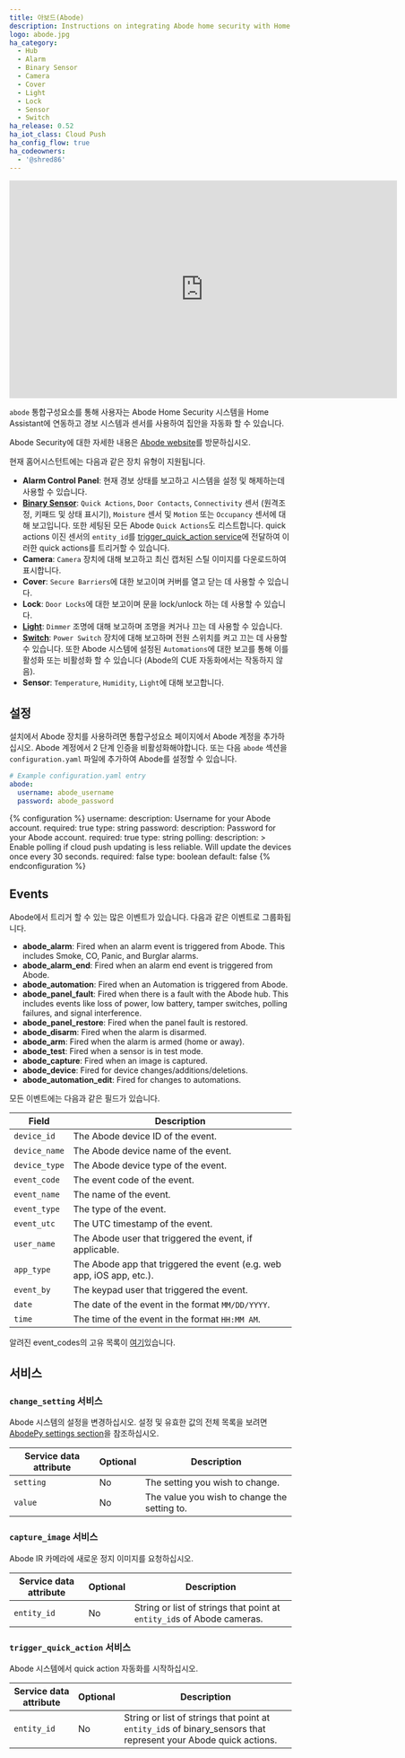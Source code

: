 ```yaml
---
title: 아보드(Abode)
description: Instructions on integrating Abode home security with Home Assistant.
logo: abode.jpg
ha_category:
  - Hub
  - Alarm
  - Binary Sensor
  - Camera
  - Cover
  - Light
  - Lock
  - Sensor
  - Switch
ha_release: 0.52
ha_iot_class: Cloud Push
ha_config_flow: true
ha_codeowners:
  - '@shred86'
---
```


<iframe width="692" height="388" src="https://www.youtube.com/embed/S5NcbONhyBI" frameborder="0" allow="accelerometer; autoplay; encrypted-media; gyroscope; picture-in-picture" allowfullscreen></iframe>

`abode` 통합구성요소를 통해 사용자는 Abode Home Security 시스템을 Home Assistant에 연동하고 경보 시스템과 센서를 사용하여 집안을 자동화 할 수 있습니다.

Abode Security에 대한 자세한 내용은 [Abode website](https://goabode.com/)를 방문하십시오.

현재 홈어시스턴트에는 다음과 같은 장치 유형이 지원됩니다.

- **Alarm Control Panel**: 현재 경보 상태를 보고하고 시스템을 설정 및 해제하는데 사용할 수 있습니다.
- [**Binary Sensor**](/integrations/abode/#binary-sensor): `Quick Actions`, `Door Contacts`, `Connectivity` 센서 (원격조정, 키패드 및 상태 표시기), `Moisture` 센서 및 `Motion` 또는 `Occupancy` 센서에 대해 보고입니다. 또한 세팅된 모든 Abode `Quick Actions`도 리스트합니다. quick actions 이진 센서의 `entity_id`를 [trigger_quick_action service](/integrations/abode/#trigger_quick_action)에 전달하여 이러한 quick actions를 트리거할 수 있습니다.
- **Camera**: `Camera` 장치에 대해 보고하고 최신 캡처된 스틸 이미지를 다운로드하여 표시합니다.
- **Cover**: `Secure Barriers`에 대한 보고이며 커버를 열고 닫는 데 사용할 수 있습니다.
- **Lock**: `Door Locks`에 대한 보고이며 문을 lock/unlock 하는 데 사용할 수 있습니다.
- [**Light**](/integrations/abode/#light): `Dimmer` 조명에 대해 보고하며 조명을 켜거나 끄는 데 사용할 수 있습니다.
- [**Switch**](/integrations/abode/#switch): `Power Switch` 장치에 대해 보고하며 전원 스위치를 켜고 끄는 데 사용할 수 있습니다. 또한 Abode 시스템에 설정된 `Automations`에 대한 보고를 통해 이를 활성화 또는 비활성화 할 수 있습니다 (Abode의 CUE 자동화에서는 작동하지 않음).
- **Sensor**: `Temperature`, `Humidity`, `Light`에 대해 보고합니다.

## 설정

설치에서 Abode 장치를 사용하려면 통합구성요소 페이지에서 Abode 계정을 추가하십시오. Abode 계정에서 2 단계 인증을 비활성화해야합니다. 또는 다음 `abode` 섹션을`configuration.yaml` 파일에 추가하여 Abode를 설정할 수 있습니다.

```yaml
# Example configuration.yaml entry
abode:
  username: abode_username
  password: abode_password
```

{% configuration %}
username:
  description: Username for your Abode account.
  required: true
  type: string
password:
  description: Password for your Abode account.
  required: true
  type: string
polling:
  description: >
    Enable polling if cloud push updating is less reliable.
    Will update the devices once every 30 seconds.
  required: false
  type: boolean
  default: false
{% endconfiguration %}

## Events

Abode에서 트리거 할 수 있는 많은 이벤트가 있습니다.
다음과 같은 이벤트로 그룹화됩니다.

- **abode_alarm**: Fired when an alarm event is triggered from Abode. This includes Smoke, CO, Panic, and Burglar alarms.
- **abode_alarm_end**: Fired when an alarm end event is triggered from Abode.
- **abode_automation**: Fired when an Automation is triggered from Abode.
- **abode_panel_fault**: Fired when there is a fault with the Abode hub. This includes events like loss of power, low battery, tamper switches, polling failures, and signal interference.
- **abode_panel_restore**: Fired when the panel fault is restored.
- **abode_disarm**: Fired when the alarm is disarmed.
- **abode_arm**: Fired when the alarm is armed (home or away).
- **abode_test**: Fired when a sensor is in test mode.
- **abode_capture**: Fired when an image is captured.
- **abode_device**: Fired for device changes/additions/deletions.
- **abode_automation_edit**: Fired for changes to automations.

모든 이벤트에는 다음과 같은 필드가 있습니다.

Field | Description
----- | -----------
`device_id` | The Abode device ID of the event.
`device_name` | The Abode device name of the event.
`device_type` | The Abode device type of the event.
`event_code` | The event code of the event.
`event_name` | The name of the event.
`event_type` | The type of the event.
`event_utc` | The UTC timestamp of the event.
`user_name` | The Abode user that triggered the event, if applicable.
`app_type` | The Abode app that triggered the event (e.g. web app, iOS app, etc.).
`event_by` | The keypad user that triggered the event.
`date` | The date of the event in the format `MM/DD/YYYY`.
`time` | The time of the event in the format `HH:MM AM`.

알려진 event_codes의 고유 목록이 [여기](https://github.com/MisterWil/abodepy/files/1262019/timeline_events.txt)있습니다. 

## 서비스

### `change_setting` 서비스

Abode 시스템의 설정을 변경하십시오.
설정 및 유효한 값의 전체 목록을 보려면 [AbodePy settings section](https://github.com/MisterWil/abodepy/blob/master/README.rst#settings)을 참조하십시오. 

| Service data attribute | Optional | Description |
| ---------------------- | -------- | ----------- |
| `setting` | No | The setting you wish to change.
| `value` | No | The value you wish to change the setting to.

### `capture_image` 서비스

Abode IR 카메라에 새로운 정지 이미지를 요청하십시오.

| Service data attribute | Optional | Description |
| ---------------------- | -------- | ----------- |
| `entity_id` | No | String or list of strings that point at `entity_id`s of Abode cameras.

### `trigger_quick_action` 서비스

Abode 시스템에서 quick action 자동화를 시작하십시오.

| Service data attribute | Optional | Description |
| ---------------------- | -------- | ----------- |
| `entity_id` | No | String or list of strings that point at `entity_id`s of binary_sensors that represent your Abode quick actions.
